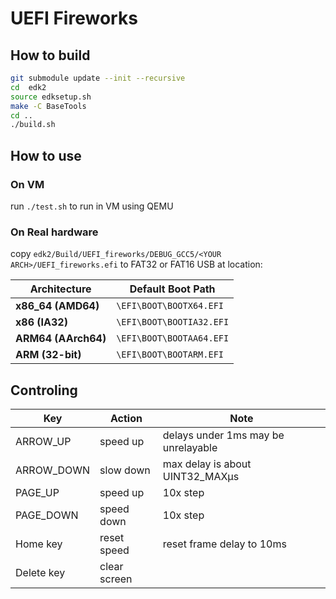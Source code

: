 
# UEFI Fireworks  

## How to build  

```bash
git submodule update --init --recursive
cd  edk2
source edksetup.sh
make -C BaseTools
cd ..
./build.sh
```

## How to use  

### On VM  

run ```./test.sh``` to run in VM using QEMU  

### On Real hardware  

copy ```edk2/Build/UEFI_fireworks/DEBUG_GCC5/<YOUR ARCH>/UEFI_fireworks.efi``` to FAT32 or FAT16 USB at location:

| Architecture | Default Boot Path |
|--------------|-------------------|
| **x86_64 (AMD64)** | `\EFI\BOOT\BOOTX64.EFI` |
| **x86 (IA32)** | `\EFI\BOOT\BOOTIA32.EFI` |
| **ARM64 (AArch64)** | `\EFI\BOOT\BOOTAA64.EFI` |
| **ARM (32-bit)** | `\EFI\BOOT\BOOTARM.EFI` |

## Controling  

| Key | Action | Note |
|-----|--------|------|
| ARROW_UP | speed up | delays under 1ms may be unrelayable |
| ARROW_DOWN | slow down | max delay is about UINT32_MAXμs |
| PAGE_UP | speed up | 10x step |
| PAGE_DOWN | speed down | 10x step |
| Home key | reset speed | reset frame delay to 10ms |
| Delete key | clear screen |  |
